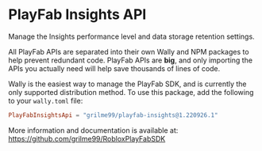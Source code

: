 # PlayFab Insights API

Manage the Insights performance level and data storage retention settings.

All PlayFab APIs are separated into their own Wally and NPM packages to help prevent redundant code.
PlayFab APIs are **big**, and only importing the APIs you actually need will help save thousands of lines of code.

Wally is the easiest way to manage the PlayFab SDK, and is currently the only supported distribution method.
To use this package, add the following to your `wally.toml` file:

```toml
PlayFabInsightsApi = "grilme99/playfab-insights@1.220926.1"
```

More information and documentation is available at:
https://github.com/grilme99/RobloxPlayFabSDK
